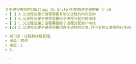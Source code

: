 ```yaml
---
关于进程管理的COW(Copy On Write)机制叙述正确的是（）s6
- [ ] A.父进程创建子进程需要复制父进程的内存空间
- [ ] B.父进程创建子进程需要给子进程分配内核堆栈
- [ ] C.父进程创建子进程需要给子进程分配用户堆栈
- [x] D.父进程创建子进程需要创建子进程的页表,但不复制父进程内存空间

> 知识点：进程和线程管理。
> 出处：网络
> 难度：1
> A

---
```

